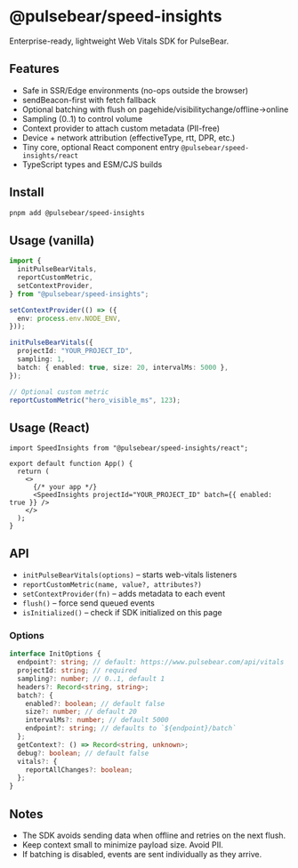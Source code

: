# @pulsebear/speed-insights

Enterprise-ready, lightweight Web Vitals SDK for PulseBear.

## Features

- Safe in SSR/Edge environments (no-ops outside the browser)
- sendBeacon-first with fetch fallback
- Optional batching with flush on pagehide/visibilitychange/offline→online
- Sampling (0..1) to control volume
- Context provider to attach custom metadata (PII-free)
- Device + network attribution (effectiveType, rtt, DPR, etc.)
- Tiny core, optional React component entry `@pulsebear/speed-insights/react`
- TypeScript types and ESM/CJS builds

## Install

```bash
pnpm add @pulsebear/speed-insights
```

## Usage (vanilla)

```ts
import {
  initPulseBearVitals,
  reportCustomMetric,
  setContextProvider,
} from "@pulsebear/speed-insights";

setContextProvider(() => ({
  env: process.env.NODE_ENV,
}));

initPulseBearVitals({
  projectId: "YOUR_PROJECT_ID",
  sampling: 1,
  batch: { enabled: true, size: 20, intervalMs: 5000 },
});

// Optional custom metric
reportCustomMetric("hero_visible_ms", 123);
```

## Usage (React)

```tsx
import SpeedInsights from "@pulsebear/speed-insights/react";

export default function App() {
  return (
    <>
      {/* your app */}
      <SpeedInsights projectId="YOUR_PROJECT_ID" batch={{ enabled: true }} />
    </>
  );
}
```

## API

- `initPulseBearVitals(options)` – starts web-vitals listeners
- `reportCustomMetric(name, value?, attributes?)`
- `setContextProvider(fn)` – adds metadata to each event
- `flush()` – force send queued events
- `isInitialized()` – check if SDK initialized on this page

### Options

```ts
interface InitOptions {
  endpoint?: string; // default: https://www.pulsebear.com/api/vitals
  projectId: string; // required
  sampling?: number; // 0..1, default 1
  headers?: Record<string, string>;
  batch?: {
    enabled?: boolean; // default false
    size?: number; // default 20
    intervalMs?: number; // default 5000
    endpoint?: string; // defaults to `${endpoint}/batch`
  };
  getContext?: () => Record<string, unknown>;
  debug?: boolean; // default false
  vitals?: {
    reportAllChanges?: boolean;
  };
}
```

## Notes

- The SDK avoids sending data when offline and retries on the next flush.
- Keep context small to minimize payload size. Avoid PII.
- If batching is disabled, events are sent individually as they arrive.
